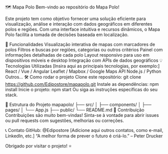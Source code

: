 🗺️ Mapa Polo
Bem-vindo ao repositório do Mapa Polo!

Este projeto tem como objetivo fornecer uma solução eficiente para visualização, análise e interação com dados geográficos em diferentes polos e regiões. Com uma interface intuitiva e recursos dinâmicos, o Mapa Polo facilita a tomada de decisões baseada em localização.

🚀 Funcionalidades
Visualização interativa de mapas com marcadores de polos
Filtros e buscas por regiões, categorias ou outros critérios
Painel com informações detalhadas de cada polo
Layout responsivo para uso em dispositivos móveis e desktop
Integração com APIs de dados geográficos
💡 Tecnologias Utilizadas
[Insira aqui as principais tecnologias, por exemplo:]
React / Vue / Angular
Leaflet / Mapbox / Google Maps API
Node.js / Python
Outros...
🛠️ Como rodar o projeto
Clone este repositório:
git clone https://github.com/Edipostore/mapapolo.git
Instale as dependências:
npm install
Inicie o projeto:
npm start
Ou siga as instruções específicas do seu stack.

📂 Estrutura do Projeto
mapapolo/
├── src/
│   ├── components/
│   ├── pages/
│   └── App.js
├── public/
└── README.md
🤝 Contribuição
Contribuições são muito bem-vindas!
Sinta-se à vontade para abrir issues ou pull requests com sugestões, melhorias ou correções.

📞 Contato
GitHub: @Edipostore
[Adicione aqui outros contatos, como e-mail, LinkedIn, etc.]
“A melhor forma de prever o futuro é criá-lo.” – Peter Drucker

Obrigado por visitar o projeto! ⭐
